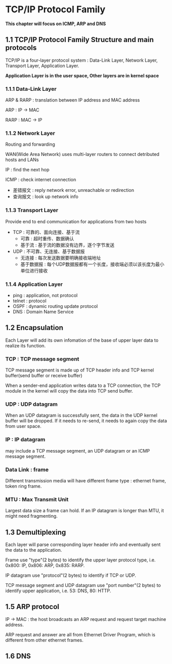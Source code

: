 # TCP/IP Protocol Family

**This chapter will focus on ICMP, ARP and DNS**

## 1.1 TCP/IP Protocol Family Structure and main protocols

TCP/IP is a four-layer protocol system : Data-Link Layer, Network Layer, Transport Layer, Application Layer.

**Application Layer is in the user space, Other layers are in kernel space**

### 1.1.1 Data-Link Layer

ARP & RARP : translation between IP address and MAC address

ARP : IP -> MAC

RARP : MAC -> IP

### 1.1.2 Network Layer

Routing and forwarding

WAN(Wide Area Network) uses multi-layer routers to connect detributed hosts and LANs

IP : find the next hop

ICMP : check internet connection
- 差错报文 : reply network error, unreachable or redirection
- 查询报文 : look up network info

### 1.1.3 Transport Layer

Provide end to end communication for applications from two hosts

- TCP : 可靠的、面向连接、基于流  
  - 可靠 : 超时重传、数据确认
  - 基于流 : 基于流的数据没有边界，逐个字节发送
- UDP : 不可靠、无连接、基于数据报
  - 无连接 : 每次发送数据要明确接收端地址
  - 基于数据报 : 每个UDP数据报都有一个长度，接收端必须以该长度为最小单位进行接收

### 1.1.4 Application Layer

- ping : application, not protocol
- telnet : protocol
- OSPF : dynamic routing update protocol
- DNS : Domain Name Service

## 1.2 Encapsulation

Each Layer will add its own infomation of the base of upper layer data to realize its function.

### TCP : TCP message segment

TCP message segment is made up of TCP header info and TCP kernel buffer(send buffer or receive buffer)

When a sender-end application writes data to a TCP connection, the TCP module in the kernel will copy the data into TCP send buffer.

### UDP : UDP datagram

When an UDP datagram is successfully sent, the data in the UDP kernel buffer will be dropped.
If it needs to re-send, it needs to again copy the data from user space.

### IP : IP datagram

may include a TCP message segment, an UDP datagram or an ICMP message segment.

### Data Link : frame

Different transmission media will have different frame type : ethernet frame, token ring frame.

### MTU : Max Transmit Unit

Largest data size a frame can hold.
If an IP datagram is longer than MTU, it might need fragmenting.

## 1.3 Demultiplexing

Each layer will parse corresponding layer header info and eventually sent the data to the application.

Frame use "type"(2 bytes) to identify the upper layer protocol type, i.e. 0x800: IP, 0x806: ARP, 0x835: RARP.

IP datagram use "protocol"(2 bytes) to identify if TCP or UDP.

TCP message segment and UDP datagram use "port number"(2 bytes) to identify upper application, i.e. 53: DNS, 80: HTTP.

## 1.5 ARP protocol

IP -> MAC : the host broadcasts an ARP request and request target machine address.

ARP request and answer are all from Ethernet Driver Program, which is different from other ethernet frames.

## 1.6 DNS










